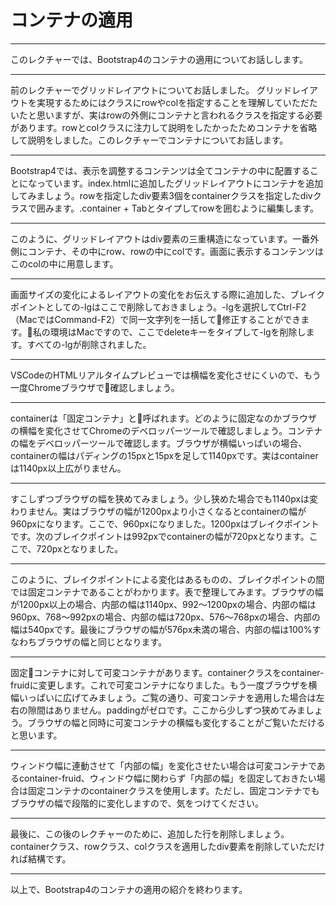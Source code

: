 # コンテナの適用

---
このレクチャーでは、Bootstrap4のコンテナの適用についてお話しします。

---
前のレクチャーでグリッドレイアウトについてお話しました。
グリッドレイアウトを実現するためにはクラスにrowやcolを指定することを理解していただたいたと思いますが、実はrowの外側にコンテナと言われるクラスを指定する必要があります。rowとcolクラスに注力して説明をしたかったためコンテナを省略して説明をしました。このレクチャーでコンテナについてお話します。

---
Bootstrap4では、表示を調整するコンテンツは全てコンテナの中に配置することになっています。index.htmlに追加したグリッドレイアウトにコンテナを追加してみましょう。rowを指定したdiv要素3個をcontainerクラスを指定したdivクラスで囲みます。.container + Tabとタイプしてrowを囲むように編集します。

---
このように、グリッドレイアウトはdiv要素の三重構造になっています。一番外側にコンテナ、その中にrow、rowの中にcolです。画面に表示するコンテンツはこのcolの中に用意します。

---
画面サイズの変化によるレイアウトの変化をお伝えする際に追加した、ブレイクポイントとしての-lgはここで削除しておきましょう。-lgを選択してCtrl-F2（MacではCommand-F2）で同一文字列を一括して修正することができます。私の環境はMacですので、ここでdeleteキーをタイプして-lgを削除します。すべての-lgが削除されました。

---
VSCodeのHTMLリアルタイムプレビューでは横幅を変化させにくいので、もう一度Chromeブラウザで確認しましょう。

---
containerは「固定コンテナ」と呼ばれます。どのように固定なのかブラウザの横幅を変化させてChromeのデベロッパーツールで確認しましょう。コンテナの幅をデベロッパーツールで確認します。ブラウザが横幅いっぱいの場合、containerの幅はパディングの15pxと15pxを足して1140pxです。実はcontainerは1140px以上広がりません。

---
すこしずつブラウザの幅を狭めてみましょう。少し狭めた場合でも1140pxは変わりません。実はブラウザの幅が1200pxより小さくなるとcontainerの幅が960pxになります。ここで、960pxになりました。1200pxはブレイクポイントです。次のブレイクポイントは992pxでcontainerの幅が720pxとなります。ここで、720pxとなりました。

---
このように、ブレイクポイントによる変化はあるものの、ブレイクポイントの間では固定コンテナであることがわかります。表で整理してみます。ブラウザの幅が1200px以上の場合、内部の幅は1140px、992〜1200pxの場合、内部の幅は960px、768〜992pxの場合、内部の幅は720px、576〜768pxの場合、内部の幅は540pxです。最後にブラウザの幅が576px未満の場合、内部の幅は100%すなわちブラウザの幅と同じとなります。

---
固定コンテナに対して可変コンテナがあります。containerクラスをcontainer-fruidに変更します。これで可変コンテナになりました。もう一度ブラウザを横幅いっぱいに広げてみましょう。ご覧の通り、可変コンテナを適用した場合は左右の隙間はありません。paddingがゼロです。ここから少しずつ狭めてみましょう。ブラウザの幅と同時に可変コンテナの横幅も変化することがご覧いただけると思います。

---
ウィンドウ幅に連動させて「内部の幅」を変化させたい場合は可変コンテナであるcontainer-fruid、ウィンドウ幅に関わらず「内部の幅」を固定しておきたい場合は固定コンテナのcontainerクラスを使用します。ただし、固定コンテナでもブラウザの幅で段階的に変化しますので、気をつけてください。

---
最後に、この後のレクチャーのために、追加した行を削除しましょう。containerクラス、rowクラス、colクラスを適用したdiv要素を削除していただければ結構です。

---
以上で、Bootstrap4のコンテナの適用の紹介を終わります。



